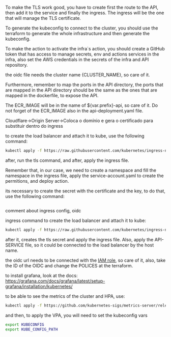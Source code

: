 To make the TLS work good, you have to create first the route to the API, then add it to the service and finally the ingress. The ingress will be the one that will manage the TLS certificate.

To generate the kubeconfig to connect to the cluster, you should use the terraform to generate the whole infrastructure and then generate the kubeconfig.

To make the action to activate the infra`s action, you should create a GitHub token that has access to manage secrets, env and actions services in the infra, also set the AWS credentials in the secrets of the infra and API repository.

the oidc file needs the cluster name {CLUSTER_NAME}, so care of it.

Furthermore, remember to map the ports in the API directory, the ports that are mapped in the API directory should be the same as the ones that are mapped in the dockerfile, to expose the API.

The ECR_IMAGE will be in the name of ${var.prefix}-api, so care of it.
Do not forget of the ECR_IMAGE also in the api-deployment.yaml file.

Cloudflare->Origin Server->Coloca o domínio e gera o certificado para substituir dentro do ingress

to create the load balancer and attach it to kube, use the following command:

```bash
kubectl apply -f https://raw.githubusercontent.com/kubernetes/ingress-nginx/controller-v1.10.0/deploy/static/provider/aws/deploy.yaml
```

after, run the tls command, and after, apply the ingress file.

Remember that, in our case, we need to create a namespace and fill the namespace in the ingress file, apply the service-account.yaml to create the permitions, and deploy action.

its necessary to create the secret with the certificate and the key, to do that, use the following command:

```bash

```

comment about ingress config, oidc

ingress command to create the load balancer and attach it to kube:

```bash
kubectl apply -f https://raw.githubusercontent.com/kubernetes/ingress-nginx/controller-v1.10.0/deploy/static/provider/aws/deploy.yaml
```

after it, creates the tls secret and apply the ingress file.
Also, apply the API-SERVICE file, so it could be connected to the load balancer by the host name.

the oidc url needs to be connected with the [IAM role](https://docs.aws.amazon.com/eks/latest/userguide/enable-iam-roles-for-service-accounts.html), so care of it, also, take the ID of the OIDC and change the POLICES at the terraform.

to install grafana, look at the docs: https://grafana.com/docs/grafana/latest/setup-grafana/installation/kubernetes/

to be able to see the metrics of the cluster and HPA, use:

```bash
kubectl apply -f https://github.com/kubernetes-sigs/metrics-server/releases/latest/download/components.yaml
```

and then, to apply the VPA, you will need to set the kubeconfig vars

```bash
export KUBECONFIG
export KUBE_CONFIG_PATH
```
